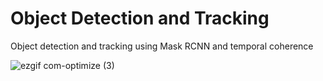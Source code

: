 # Object Detection and Tracking
Object detection and tracking using Mask RCNN and temporal coherence

![ezgif com-optimize (3)](https://user-images.githubusercontent.com/40798690/57576045-dd2b0080-741c-11e9-834b-e34a1f05323c.gif)


